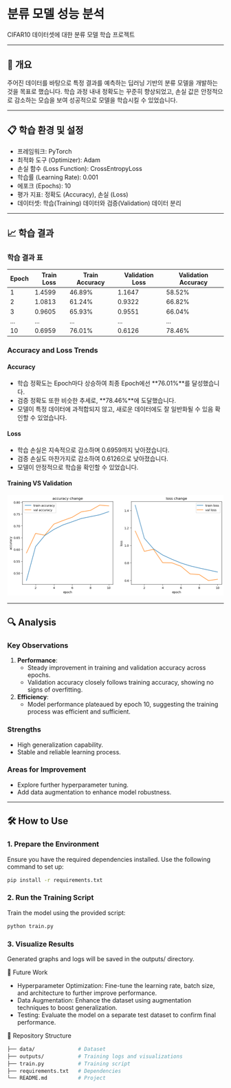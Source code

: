 # 분류 모델 성능 분석

CIFAR10 데이터셋에 대한 분류 모델 학습 프로젝트

---

## 🚀 개요

주어진 데이터를 바탕으로 특정 결과를 예측하는 딥러닝 기반의 분류 모델을 개발하는 것을 목표로 했습니다. 학습 과정 내내 정확도는 꾸준히 향상되었고, 손실 값은 안정적으로 감소하는 모습을 보여 성공적으로 모델을 학습시킬 수 있었습니다.

---

## 📋 학습 환경 및 설정

- 프레임워크: PyTorch
- 최적화 도구 (Optimizer): Adam
- 손실 함수 (Loss Function): CrossEntropyLoss
- 학습률 (Learning Rate): 0.001
- 에포크 (Epochs): 10
- 평가 지표: 정확도 (Accuracy), 손실 (Loss)
- 데이터셋: 학습(Training) 데이터와 검증(Validation) 데이터 분리

---

## 📈 학습 결과

### 학습 결과 표
| Epoch | Train Loss | Train Accuracy | Validation Loss | Validation Accuracy |
|-------|------------|----------------|-----------------|---------------------|
| 1     | 1.4599     | 46.89%         | 1.1647          | 58.52%              |
| 2     | 1.0813     | 61.24%         | 0.9322          | 66.82%              |
| 3     | 0.9605     | 65.93%         | 0.9551          | 66.04%              |
| ...   | ...        | ...            | ...             | ...                 |
| 10    | 0.6959     | 76.01%         | 0.6126          | 78.46%              |

### Accuracy and Loss Trends
#### Accuracy
- 학습 정확도는 Epoch마다 상승하여 최종 Epoch에선 **76.01%**를 달성했습니다.
- 검증 정확도 또한 비슷한 추세로, **78.46%**에 도달했습니다.
- 모델이 특정 데이터에 과적합되지 않고, 새로운 데이터에도 잘 일반화될 수 있음 확인할 수 있었습니다.

#### Loss
- 학습 손실은 지속적으로 감소하며 0.6959까지 낮아졌습니다.
- 검증 손실도 마찬가지로 감소하여 0.6126으로 낮아졌습니다.
- 모델이 안정적으로 학습을 확인할 수 있었습니다.

#### Training VS Validation
![Plot](./outputs/output.png)

---

## 🔍 Analysis

### Key Observations
1. **Performance**:
   - Steady improvement in training and validation accuracy across epochs.
   - Validation accuracy closely follows training accuracy, showing no signs of overfitting.
2. **Efficiency**:
   - Model performance plateaued by epoch 10, suggesting the training process was efficient and sufficient.

### Strengths
- High generalization capability.
- Stable and reliable learning process.

### Areas for Improvement
- Explore further hyperparameter tuning.
- Add data augmentation to enhance model robustness.

---

## 🛠 How to Use

### 1. Prepare the Environment
Ensure you have the required dependencies installed. Use the following command to set up:

```bash
pip install -r requirements.txt
```

### 2. Run the Training Script
Train the model using the provided script:

```bash
python train.py
```

### 3. Visualize Results
Generated graphs and logs will be saved in the outputs/ directory.

🌟 Future Work
- Hyperparameter Optimization: Fine-tune the learning rate, batch size, and architecture to further improve performance.
- Data Augmentation: Enhance the dataset using augmentation techniques to boost generalization.
- Testing: Evaluate the model on a separate test dataset to confirm final performance.

📂 Repository Structure

```bash
├── data/              # Dataset
├── outputs/           # Training logs and visualizations
├── train.py           # Training script
├── requirements.txt   # Dependencies
└── README.md          # Project 
```
